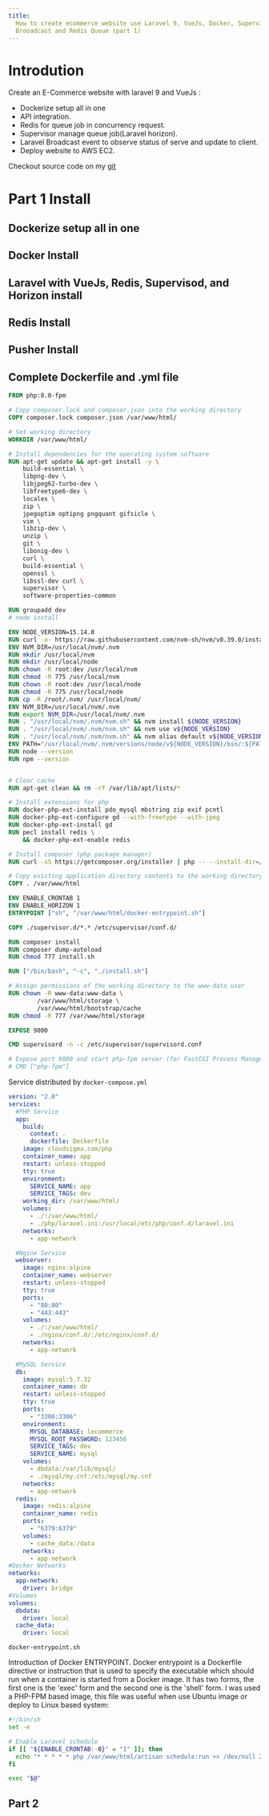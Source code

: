 ```yaml
---
title:
  How to create ecommerce website use Laravel 9, VueJs, Docker, Supervisord,
  Brooadcast and Redis Queue (part 1)
---
```


# Introdution

Create an E-Commerce website with laravel 9 and VueJs :

- Dockerize setup all in one
- API integration.
- Redis for queue job in concurrency request.
- Supervisor manage queue job(Laravel horizon).
- Laravel Broadcast event to observe status of serve and update to client.
- Deploy website to AWS EC2.

Checkout source code on my [git](https://github.com/hardworklearner/Ecommerce-website-by-Laravel-and-VueJs-api-integration-with-event-handle)

# Part 1 Install

## Dockerize setup all in one

## Docker Install

## Laravel with VueJs, Redis, Supervisod, and Horizon install

## Redis Install

## Pusher Install

## Complete Dockerfile and .yml file

```dockerfile
FROM php:8.0-fpm

# Copy composer.lock and composer.json into the working directory
COPY composer.lock composer.json /var/www/html/

# Set working directory
WORKDIR /var/www/html/

# Install dependencies for the operating system software
RUN apt-get update && apt-get install -y \
    build-essential \
    libpng-dev \
    libjpeg62-turbo-dev \
    libfreetype6-dev \
    locales \
    zip \
    jpegoptim optipng pngquant gifsicle \
    vim \
    libzip-dev \
    unzip \
    git \
    libonig-dev \
    curl \
    build-essential \
    openssl \
    libssl-dev curl \
    supervisor \
    software-properties-common

RUN groupadd dev
# node install

ENV NODE_VERSION=15.14.0
RUN curl -o- https://raw.githubusercontent.com/nvm-sh/nvm/v0.39.0/install.sh | bash
ENV NVM_DIR=/usr/local/nvm/.nvm
RUN mkdir /usr/local/nvm
RUN mkdir /usr/local/node
RUN chown -R root:dev /usr/local/nvm
RUN chmod -R 775 /usr/local/nvm
RUN chown -R root:dev /usr/local/node
RUN chmod -R 775 /usr/local/node
RUN cp -R /root/.nvm/ /usr/local/nvm/
ENV NVM_DIR=/usr/local/nvm/.nvm
RUN export NVM_DIR=/usr/local/nvm/.nvm
RUN . "/usr/local/nvm/.nvm/nvm.sh" && nvm install ${NODE_VERSION}
RUN . "/usr/local/nvm/.nvm/nvm.sh" && nvm use v${NODE_VERSION}
RUN . "/usr/local/nvm/.nvm/nvm.sh" && nvm alias default v${NODE_VERSION}
ENV PATH="/usr/local/nvm/.nvm/versions/node/v${NODE_VERSION}/bin/:${PATH}"
RUN node --version
RUN npm --version


# Clear cache
RUN apt-get clean && rm -rf /var/lib/apt/lists/*

# Install extensions for php
RUN docker-php-ext-install pdo_mysql mbstring zip exif pcntl
RUN docker-php-ext-configure gd --with-freetype --with-jpeg
RUN docker-php-ext-install gd
RUN pecl install redis \
    && docker-php-ext-enable redis

# Install composer (php package manager)
RUN curl -sS https://getcomposer.org/installer | php -- --install-dir=/usr/local/bin --filename=composer

# Copy existing application directory contents to the working directory
COPY . /var/www/html

ENV ENABLE_CRONTAB 1
ENV ENABLE_HORIZON 1
ENTRYPOINT ["sh", "/var/www/html/docker-entrypoint.sh"]

COPY ./supervisor.d/*.* /etc/supervisor/conf.d/

RUN composer install
RUN composer dump-autoload
RUN chmod 777 install.sh

RUN ["/bin/bash", "-c", "./install.sh"]

# Assign permissions of the working directory to the www-data user
RUN chown -R www-data:www-data \
        /var/www/html/storage \
        /var/www/html/bootstrap/cache
RUN chmod -R 777 /var/www/html/storage

EXPOSE 9000

CMD supervisord -n -c /etc/supervisor/supervisord.conf

# Expose port 9000 and start php-fpm server (for FastCGI Process Manager)
# CMD ["php-fpm"]

```

Service distributed by `docker-compose.yml`

```yml
version: "2.0"
services:
  #PHP Service
  app:
    build:
      context: .
      dockerfile: Dockerfile
    image: cloudsigma.com/php
    container_name: app
    restart: unless-stopped
    tty: true
    environment:
      SERVICE_NAME: app
      SERVICE_TAGS: dev
    working_dir: /var/www/html/
    volumes:
      - ./:/var/www/html/
      - ./php/laravel.ini:/usr/local/etc/php/conf.d/laravel.ini
    networks:
      - app-network

  #Nginx Service
  webserver:
    image: nginx:alpine
    container_name: webserver
    restart: unless-stopped
    tty: true
    ports:
      - "80:80"
      - "443:443"
    volumes:
      - ./:/var/www/html/
      - ./nginx/conf.d/:/etc/nginx/conf.d/
    networks:
      - app-network

  #MySQL Service
  db:
    image: mysql:5.7.32
    container_name: db
    restart: unless-stopped
    tty: true
    ports:
      - "3306:3306"
    environment:
      MYSQL_DATABASE: lecommerce
      MYSQL_ROOT_PASSWORD: 123456
      SERVICE_TAGS: dev
      SERVICE_NAME: mysql
    volumes:
      - dbdata:/var/lib/mysql/
      - ./mysql/my.cnf:/etc/mysql/my.cnf
    networks:
      - app-network
  redis:
    image: redis:alpine
    container_name: redis
    ports:
      - "6379:6379"
    volumes:
      - cache_data:/data
    networks:
      - app-network
#Docker Networks
networks:
  app-network:
    driver: bridge
#Volumes
volumes:
  dbdata:
    driver: local
  cache_data:
    driver: local
```

`docker-entrypoint.sh`

Introduction of Docker ENTRYPOINT. Docker entrypoint is a Dockerfile directive or instruction that is used to specify the executable which should run when a container is started from a Docker image. It has two forms, the first one is the 'exec' form and the second one is the 'shell' form.
I was used a PHP-FPM based image, this file was useful when use Ubuntu image or deploy to Linux based system:

```sh
#!/bin/sh
set -e

# Enable Laravel schedule
if [[ "${ENABLE_CRONTAB:-0}" = "1" ]]; then
  echo "* * * * * php /var/www/html/artisan schedule:run >> /dev/null 2>&1" >> /etc/crontabs/www-data
fi

exec "$@"
```

## Part 2
